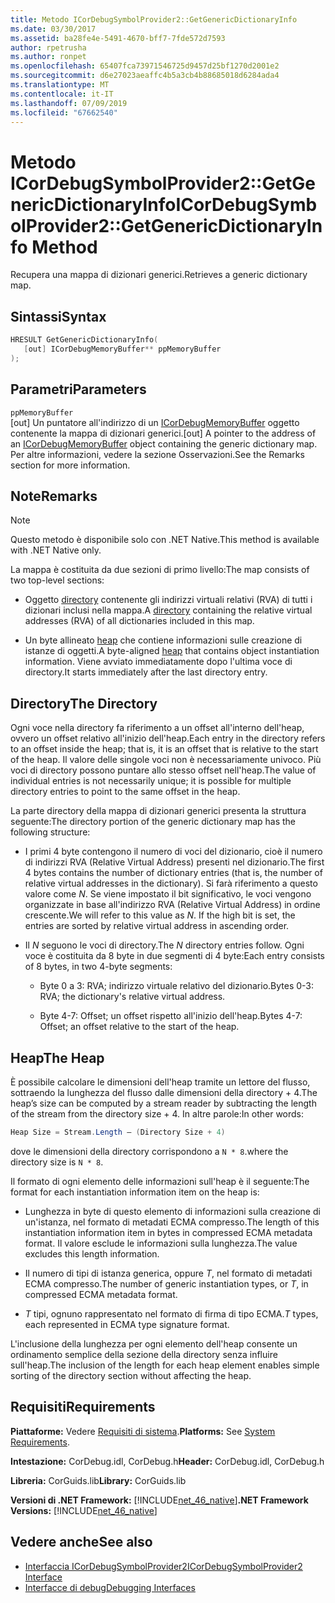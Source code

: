```yaml
---
title: Metodo ICorDebugSymbolProvider2::GetGenericDictionaryInfo
ms.date: 03/30/2017
ms.assetid: ba28fe4e-5491-4670-bff7-7fde572d7593
author: rpetrusha
ms.author: ronpet
ms.openlocfilehash: 65407fca73971546725d9457d25bf1270d2001e2
ms.sourcegitcommit: d6e27023aeaffc4b5a3cb4b88685018d6284ada4
ms.translationtype: MT
ms.contentlocale: it-IT
ms.lasthandoff: 07/09/2019
ms.locfileid: "67662540"
---
```

# <a name="icordebugsymbolprovider2getgenericdictionaryinfo-method"></a><span data-ttu-id="8ca0d-102">Metodo ICorDebugSymbolProvider2::GetGenericDictionaryInfo</span><span class="sxs-lookup"><span data-stu-id="8ca0d-102">ICorDebugSymbolProvider2::GetGenericDictionaryInfo Method</span></span>

<span data-ttu-id="8ca0d-103">Recupera una mappa di dizionari generici.</span><span class="sxs-lookup"><span data-stu-id="8ca0d-103">Retrieves a generic dictionary map.</span></span>

## <a name="syntax"></a><span data-ttu-id="8ca0d-104">Sintassi</span><span class="sxs-lookup"><span data-stu-id="8ca0d-104">Syntax</span></span>

```cpp
HRESULT GetGenericDictionaryInfo(
   [out] ICorDebugMemoryBuffer** ppMemoryBuffer
);
```

## <a name="parameters"></a><span data-ttu-id="8ca0d-105">Parametri</span><span class="sxs-lookup"><span data-stu-id="8ca0d-105">Parameters</span></span>

`ppMemoryBuffer`\
<span data-ttu-id="8ca0d-106">[out] Un puntatore all'indirizzo di un [ICorDebugMemoryBuffer](../../../../docs/framework/unmanaged-api/debugging/icordebugmemorybuffer-interface.md) oggetto contenente la mappa di dizionari generici.</span><span class="sxs-lookup"><span data-stu-id="8ca0d-106">[out] A pointer to the address of an [ICorDebugMemoryBuffer](../../../../docs/framework/unmanaged-api/debugging/icordebugmemorybuffer-interface.md) object containing the generic dictionary map.</span></span> <span data-ttu-id="8ca0d-107">Per altre informazioni, vedere la sezione Osservazioni.</span><span class="sxs-lookup"><span data-stu-id="8ca0d-107">See the Remarks section for more information.</span></span>

## <a name="remarks"></a><span data-ttu-id="8ca0d-108">Note</span><span class="sxs-lookup"><span data-stu-id="8ca0d-108">Remarks</span></span>

> [!NOTE]
> <span data-ttu-id="8ca0d-109">Questo metodo è disponibile solo con .NET Native.</span><span class="sxs-lookup"><span data-stu-id="8ca0d-109">This method is available with .NET Native only.</span></span>

<span data-ttu-id="8ca0d-110">La mappa è costituita da due sezioni di primo livello:</span><span class="sxs-lookup"><span data-stu-id="8ca0d-110">The map consists of two top-level sections:</span></span>

- <span data-ttu-id="8ca0d-111">Oggetto [directory](#Directory) contenente gli indirizzi virtuali relativi (RVA) di tutti i dizionari inclusi nella mappa.</span><span class="sxs-lookup"><span data-stu-id="8ca0d-111">A [directory](#Directory) containing the relative virtual addresses (RVA) of all dictionaries included in this map.</span></span>

- <span data-ttu-id="8ca0d-112">Un byte allineato [heap](#Heap) che contiene informazioni sulle creazione di istanze di oggetti.</span><span class="sxs-lookup"><span data-stu-id="8ca0d-112">A byte-aligned [heap](#Heap) that contains object instantiation information.</span></span> <span data-ttu-id="8ca0d-113">Viene avviato immediatamente dopo l'ultima voce di directory.</span><span class="sxs-lookup"><span data-stu-id="8ca0d-113">It starts immediately after the last directory entry.</span></span>

<a name="Directory"></a>

## <a name="the-directory"></a><span data-ttu-id="8ca0d-114">Directory</span><span class="sxs-lookup"><span data-stu-id="8ca0d-114">The Directory</span></span>

<span data-ttu-id="8ca0d-115">Ogni voce nella directory fa riferimento a un offset all'interno dell'heap, ovvero un offset relativo all'inizio dell'heap.</span><span class="sxs-lookup"><span data-stu-id="8ca0d-115">Each entry in the directory refers to an offset inside the heap; that is, it is an offset that is relative to the start of the heap.</span></span> <span data-ttu-id="8ca0d-116">Il valore delle singole voci non è necessariamente univoco. Più voci di directory possono puntare allo stesso offset nell'heap.</span><span class="sxs-lookup"><span data-stu-id="8ca0d-116">The value of individual entries is not necessarily unique; it is possible for multiple directory entries to point to the same offset in the heap.</span></span>

<span data-ttu-id="8ca0d-117">La parte directory della mappa di dizionari generici presenta la struttura seguente:</span><span class="sxs-lookup"><span data-stu-id="8ca0d-117">The directory portion of the generic dictionary map has the following structure:</span></span>

- <span data-ttu-id="8ca0d-118">I primi 4 byte contengono il numero di voci del dizionario, cioè il numero di indirizzi RVA (Relative Virtual Address) presenti nel dizionario.</span><span class="sxs-lookup"><span data-stu-id="8ca0d-118">The first 4 bytes contains the number of dictionary entries (that is, the number of relative virtual addresses in the dictionary).</span></span> <span data-ttu-id="8ca0d-119">Si farà riferimento a questo valore come *N*. Se viene impostato il bit significativo, le voci vengono organizzate in base all'indirizzo RVA (Relative Virtual Address) in ordine crescente.</span><span class="sxs-lookup"><span data-stu-id="8ca0d-119">We will refer to this value as *N*. If the high bit is set, the entries are sorted by relative virtual address in ascending order.</span></span>

- <span data-ttu-id="8ca0d-120">Il *N* seguono le voci di directory.</span><span class="sxs-lookup"><span data-stu-id="8ca0d-120">The *N* directory entries follow.</span></span> <span data-ttu-id="8ca0d-121">Ogni voce è costituita da 8 byte in due segmenti di 4 byte:</span><span class="sxs-lookup"><span data-stu-id="8ca0d-121">Each entry consists of 8 bytes, in two 4-byte segments:</span></span>

  - <span data-ttu-id="8ca0d-122">Byte 0 a 3: RVA; indirizzo virtuale relativo del dizionario.</span><span class="sxs-lookup"><span data-stu-id="8ca0d-122">Bytes 0-3: RVA; the dictionary's relative virtual address.</span></span>

  - <span data-ttu-id="8ca0d-123">Byte 4-7: Offset; un offset rispetto all'inizio dell'heap.</span><span class="sxs-lookup"><span data-stu-id="8ca0d-123">Bytes 4-7: Offset; an offset relative to the start of the heap.</span></span>

<a name="Heap"></a>

## <a name="the-heap"></a><span data-ttu-id="8ca0d-124">Heap</span><span class="sxs-lookup"><span data-stu-id="8ca0d-124">The Heap</span></span>

<span data-ttu-id="8ca0d-125">È possibile calcolare le dimensioni dell'heap tramite un lettore del flusso, sottraendo la lunghezza del flusso dalle dimensioni della directory + 4.</span><span class="sxs-lookup"><span data-stu-id="8ca0d-125">The heap’s size can be computed by a stream reader by subtracting the length of the stream from the directory size + 4.</span></span> <span data-ttu-id="8ca0d-126">In altre parole:</span><span class="sxs-lookup"><span data-stu-id="8ca0d-126">In other words:</span></span>

```csharp
Heap Size = Stream.Length – (Directory Size + 4)
```

<span data-ttu-id="8ca0d-127">dove le dimensioni della directory corrispondono a `N * 8`.</span><span class="sxs-lookup"><span data-stu-id="8ca0d-127">where the directory size is `N * 8`.</span></span>

<span data-ttu-id="8ca0d-128">Il formato di ogni elemento delle informazioni sull'heap è il seguente:</span><span class="sxs-lookup"><span data-stu-id="8ca0d-128">The format for each instantiation information item on the heap is:</span></span>

- <span data-ttu-id="8ca0d-129">Lunghezza in byte di questo elemento di informazioni sulla creazione di un'istanza, nel formato di metadati ECMA compresso.</span><span class="sxs-lookup"><span data-stu-id="8ca0d-129">The length of this instantiation information item in bytes in compressed ECMA metadata format.</span></span> <span data-ttu-id="8ca0d-130">Il valore esclude le informazioni sulla lunghezza.</span><span class="sxs-lookup"><span data-stu-id="8ca0d-130">The value excludes this length information.</span></span>

- <span data-ttu-id="8ca0d-131">Il numero di tipi di istanza generica, oppure *T*, nel formato di metadati ECMA compresso.</span><span class="sxs-lookup"><span data-stu-id="8ca0d-131">The number of generic instantiation types, or *T*, in compressed ECMA metadata format.</span></span>

- <span data-ttu-id="8ca0d-132">*T* tipi, ognuno rappresentato nel formato di firma di tipo ECMA.</span><span class="sxs-lookup"><span data-stu-id="8ca0d-132">*T* types, each represented in ECMA type signature format.</span></span>

<span data-ttu-id="8ca0d-133">L'inclusione della lunghezza per ogni elemento dell'heap consente un ordinamento semplice della sezione della directory senza influire sull'heap.</span><span class="sxs-lookup"><span data-stu-id="8ca0d-133">The inclusion of the length for each heap element enables simple sorting of the directory section without affecting the heap.</span></span>

## <a name="requirements"></a><span data-ttu-id="8ca0d-134">Requisiti</span><span class="sxs-lookup"><span data-stu-id="8ca0d-134">Requirements</span></span>

<span data-ttu-id="8ca0d-135">**Piattaforme:** Vedere [Requisiti di sistema](../../../../docs/framework/get-started/system-requirements.md).</span><span class="sxs-lookup"><span data-stu-id="8ca0d-135">**Platforms:** See [System Requirements](../../../../docs/framework/get-started/system-requirements.md).</span></span>

<span data-ttu-id="8ca0d-136">**Intestazione:** CorDebug.idl, CorDebug.h</span><span class="sxs-lookup"><span data-stu-id="8ca0d-136">**Header:** CorDebug.idl, CorDebug.h</span></span>

<span data-ttu-id="8ca0d-137">**Libreria:** CorGuids.lib</span><span class="sxs-lookup"><span data-stu-id="8ca0d-137">**Library:** CorGuids.lib</span></span>

<span data-ttu-id="8ca0d-138">**Versioni di .NET Framework:** [!INCLUDE[net_46_native](../../../../includes/net-46-native-md.md)]</span><span class="sxs-lookup"><span data-stu-id="8ca0d-138">**.NET Framework Versions:** [!INCLUDE[net_46_native](../../../../includes/net-46-native-md.md)]</span></span>

## <a name="see-also"></a><span data-ttu-id="8ca0d-139">Vedere anche</span><span class="sxs-lookup"><span data-stu-id="8ca0d-139">See also</span></span>

- [<span data-ttu-id="8ca0d-140">Interfaccia ICorDebugSymbolProvider2</span><span class="sxs-lookup"><span data-stu-id="8ca0d-140">ICorDebugSymbolProvider2 Interface</span></span>](../../../../docs/framework/unmanaged-api/debugging/icordebugsymbolprovider2-interface.md)
- [<span data-ttu-id="8ca0d-141">Interfacce di debug</span><span class="sxs-lookup"><span data-stu-id="8ca0d-141">Debugging Interfaces</span></span>](../../../../docs/framework/unmanaged-api/debugging/debugging-interfaces.md)
